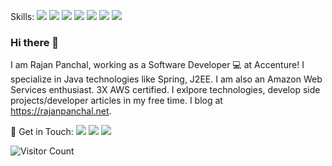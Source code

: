 Skills: <img src="https://img.shields.io/badge/java-%23ED8B00.svg?&style=for-the-badge&logo=java&logoColor=black"/>
<img src="https://img.shields.io/badge/AWS%20-%23FF9900.svg?&style=for-the-badge&logo=amazon-aws&logoColor=black"/>
<img src="https://img.shields.io/badge/javascript%20-%23323330.svg?&style=for-the-badge&logo=javascript&logoColor=%23F7DF1E"/>
<img src="https://img.shields.io/badge/html5%20-%23E34F26.svg?&style=for-the-badge&logo=html5&logoColor=black"/>
<img src="https://img.shields.io/badge/spring%20-%236DB33F.svg?&style=for-the-badge&logo=spring&logoColor=black"/>
<img src="https://img.shields.io/badge/git%20-%23F05033.svg?&style=for-the-badge&logo=git&logoColor=black"/>
<img src="https://img.shields.io/badge/SQL%20-%23oracle.svg?&style=for-the-badge&logo=oracle&logoColor=red"/>



### Hi there 👋
 
I am Rajan Panchal,  working as a Software Developer :computer: at Accenture! I specialize in Java technologies like Spring, J2EE. I am also an Amazon Web Services enthusiast. 3X AWS certified. I exlpore technologies, develop side projects/developer articles in my free time. I blog at https://rajanpanchal.net. 

 :link: Get in Touch:  <a href="https://www.linkedin.com/in/rajan-panchal"><img src="https://img.shields.io/badge/linkedin%20-%230077B5.svg?&style=for-the-badge&logo=linkedin&logoColor=white"/></a>
<a href="https://twitter.com/PanchalRajan"><img src="https://img.shields.io/badge/PanchalRajan%20-%231DA1F2.svg?&style=for-the-badge&logo=Twitter&logoColor=white"/></a>
<a href="https://rajanpanchal.net"><img src ="https://img.shields.io/badge/Rajanpanchal.net-%23316192.svg?&style=for-the-badge&logo=&logoColor=white"/></a>

 
 
![Visitor Count](https://profile-counter.glitch.me/{rajanpanchal}/count.svg)
